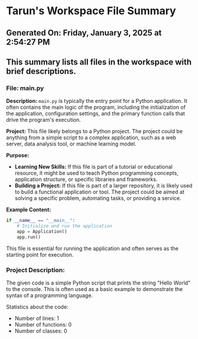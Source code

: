 # Tarun's Workspace File Summary
## Generated On: Friday, January 3, 2025 at 2:54:27 PM
This summary lists all files in the workspace with brief descriptions.
---
### File: main.py

**Description:**
`main.py` is typically the entry point for a Python application. It often contains the main logic of the program, including the initialization of the application, configuration settings, and the primary function calls that drive the program's execution.

**Project:**
This file likely belongs to a Python project. The project could be anything from a simple script to a complex application, such as a web server, data analysis tool, or machine learning model.

**Purpose:**
- **Learning New Skills:** If this file is part of a tutorial or educational resource, it might be used to teach Python programming concepts, application structure, or specific libraries and frameworks.
- **Building a Project:** If this file is part of a larger repository, it is likely used to build a functional application or tool. The project could be aimed at solving a specific problem, automating tasks, or providing a service.

**Example Content:**
```python
if __name__ == "__main__":
    # Initialize and run the application
    app = Application()
    app.run()
```

This file is essential for running the application and often serves as the starting point for execution. 
### Project Description:
 The given code is a simple Python script that prints the string "Hello World" to the console. This is often used as a basic example to demonstrate the syntax of a programming language.

Statistics about the code:
- Number of lines: 1
- Number of functions: 0
- Number of classes: 0

